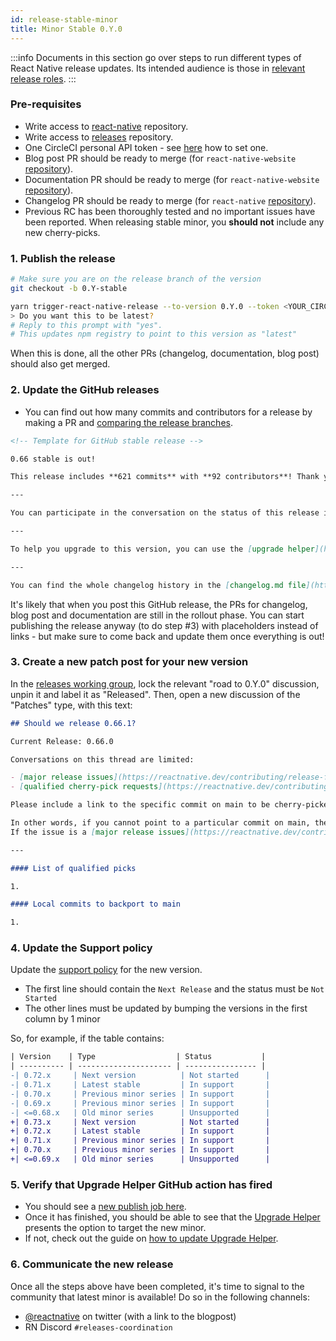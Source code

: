 ```yaml
---
id: release-stable-minor
title: Minor Stable 0.Y.0
---
```


:::info
Documents in this section go over steps to run different types of React Native release updates. Its intended audience is those in [relevant release roles](./release-roles-responsibilites.md).
:::

### Pre-requisites

- Write access to [react-native](https://github.com/facebook/react-native) repository.
- Write access to [releases](https://github.com/reactwg/react-native-releases) repository.
- One CircleCI personal API token - see [here](https://circleci.com/docs/2.0/managing-api-tokens/#creating-a-personal-api-token) how to set one.
- Blog post PR should be ready to merge (for `react-native-website` [repository](https://github.com/facebook/react-native-website)).
- Documentation PR should be ready to merge (for `react-native-website` [repository](https://github.com/facebook/react-native-website)).
- Changelog PR should be ready to merge (for `react-native` [repository](https://github.com/facebook/react-native)).
- Previous RC has been thoroughly tested and no important issues have been reported. When releasing stable minor, you **should not** include any new cherry-picks.

### 1. Publish the release

```bash
# Make sure you are on the release branch of the version
git checkout -b 0.Y-stable

yarn trigger-react-native-release --to-version 0.Y.0 --token <YOUR_CIRCLE_CI_TOKEN>
> Do you want this to be latest?
# Reply to this prompt with "yes".
# This updates npm registry to point to this version as "latest"
```

When this is done, all the other PRs (changelog, documentation, blog post) should also get merged.

### 2. Update the GitHub releases

- You can find out how many commits and contributors for a release by making a PR and [comparing the release branches](https://github.com/facebook/react-native/compare/0.66-stable...0.67-stable).

```markdown
<!-- Template for GitHub stable release -->

0.66 stable is out!

This release includes **621 commits** with **92 contributors**! Thank you to all our contributors new and old! See the highlights of the release in our [release blog post](https://reactnative.dev/blog/2021/10/01/version-066).

---

You can participate in the conversation on the status of this release in this [discussion](https://github.com/reactwg/react-native-releases/discussions/23)

---

To help you upgrade to this version, you can use the [upgrade helper](https://react-native-community.github.io/upgrade-helper/) ⚛️

---

You can find the whole changelog history in the [changelog.md file](https://github.com/facebook/react-native/blob/main/CHANGELOG.md).
```

It's likely that when you post this GitHub release, the PRs for changelog, blog post and documentation are still in the rollout phase. You can start publishing the release anyway (to do step #3) with placeholders instead of links - but make sure to come back and update them once everything is out!

### 3. Create a new patch post for your new version

In the [releases working group](https://github.com/reactwg/react-native-releases/discussions), lock the relevant "road to 0.Y.0" discussion, unpin it and label it as "Released". Then, open a new discussion of the "Patches" type, with this text:

```markdown
## Should we release 0.66.1?

Current Release: 0.66.0

Conversations on this thread are limited:

- [major release issues](https://reactnative.dev/contributing/release-faq#what-is-release-blocking).
- [qualified cherry-pick requests](https://reactnative.dev/contributing/release-faq#what-is-a-qualified-pick-request) of commits on main that [did not make the previous patch version](https://reactnative.dev/contributing/release-faq#how-do-i-know-if-my-fixfeature-is-in-a-certain-release).

Please include a link to the specific commit on main to be cherry-picked, for example: [facebook/react-native@bd2b7d6](https://github.com/facebook/react-native/commit/20b0eba581a00e5e7e300f6377379b836617c147)

In other words, if you cannot point to a particular commit on main, then your request likely belongs as a new issue.
If the issue is a [major release issues](https://reactnative.dev/contributing/release-faq#what-is-release-blocking), please reference the issue here.

---

#### List of qualified picks

1.

#### Local commits to backport to main

1.
```

### 4. Update the Support policy

Update the [support policy](https://github.com/reactwg/react-native-releases#releases-support-policy) for the new version.

- The first line should contain the `Next Release` and the status must be `Not Started`
- The other lines must be updated by bumping the versions in the first column by 1 minor

So, for example, if the table contains:

```diff
| Version    | Type                  | Status           |
| ---------- | --------------------- | ---------------- |
-| 0.72.x     | Next version          | Not started      |
-| 0.71.x     | Latest stable         | In support       |
-| 0.70.x     | Previous minor series | In support       |
-| 0.69.x     | Previous minor series | In support       |
-| <=0.68.x   | Old minor series      | Unsupported      |
+| 0.73.x     | Next version          | Not started      |
+| 0.72.x     | Latest stable         | In support       |
+| 0.71.x     | Previous minor series | In support       |
+| 0.70.x     | Previous minor series | In support       |
+| <=0.69.x   | Old minor series      | Unsupported      |
```

### 5. Verify that Upgrade Helper GitHub action has fired

- You should see a [new publish job here](https://github.com/react-native-community/rn-diff-purge/actions).
- Once it has finished, you should be able to see that the [Upgrade Helper](https://react-native-community.github.io/upgrade-helper/) presents the option to target the new minor.
- If not, check out the guide on [how to update Upgrade Helper](/contributing/updating-upgrade-helper).

### 6. Communicate the new release

Once all the steps above have been completed, it's time to signal to the community that latest minor is available! Do so in the following channels:

- [@reactnative](https://twitter.com/reactnative) on twitter (with a link to the blogpost)
- RN Discord `#releases-coordination`
